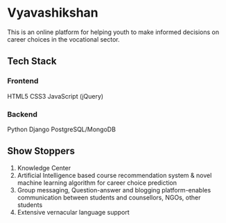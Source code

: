 # Vyavashikshan
This is an online platform for helping youth to make informed decisions on career choices in the vocational sector.
## Tech Stack
### Frontend
HTML5
CSS3
JavaScript (jQuery)
### Backend
Python
Django
PostgreSQL/MongoDB
## Show Stoppers
1. Knowledge Center
1. Artificial Intelligence based course recommendation system & novel machine learning algorithm for career choice prediction
1. Group messaging, Question-answer and blogging platform-enables communication between students and counsellors, NGOs, other students
1. Extensive vernacular language support
